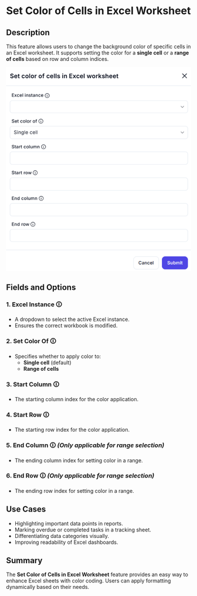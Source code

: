 # Set Color of Cells in Excel Worksheet  

## Description

This feature allows users to change the background color of specific cells in an Excel worksheet. It supports setting the color for a **single cell** or a **range of cells** based on row and column indices.  

![Set Cell Color in Excel](set-color-of-cells-in-excel-worksheet.png)  

## Fields and Options  

### 1. **Excel Instance** 🛈

- A dropdown to select the active Excel instance.  
- Ensures the correct workbook is modified.  

### 2. **Set Color Of** 🛈

- Specifies whether to apply color to:  
  - **Single cell** (default)  
  - **Range of cells**  

### 3. **Start Column** 🛈

- The starting column index for the color application.  

### 4. **Start Row** 🛈

- The starting row index for the color application.  

### 5. **End Column** 🛈 *(Only applicable for range selection)*

- The ending column index for setting color in a range.  

### 6. **End Row** 🛈 *(Only applicable for range selection)*

- The ending row index for setting color in a range.  

## Use Cases

- Highlighting important data points in reports.  
- Marking overdue or completed tasks in a tracking sheet.  
- Differentiating data categories visually.  
- Improving readability of Excel dashboards.  

## Summary

The **Set Color of Cells in Excel Worksheet** feature provides an easy way to enhance Excel sheets with color coding. Users can apply formatting dynamically based on their needs.
